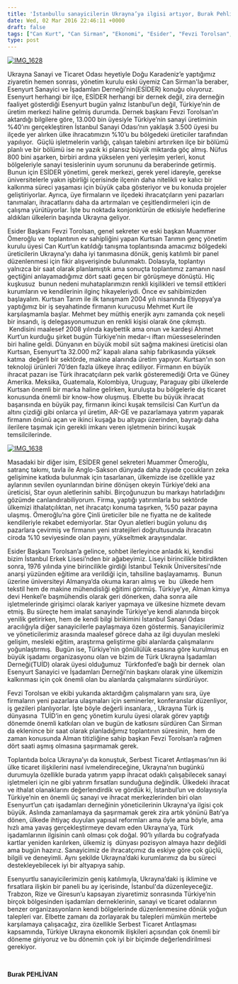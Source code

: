 ```yaml
---
title: 'İstanbullu sanayicilerin Ukrayna’ya ilgisi artıyor, Burak Pehlivan'
date: Wed, 02 Mar 2016 22:46:11 +0000
draft: false
tags: ["Can Kurt", "Can Sirman", "Ekonomi", "Esider", "Fevzi Torolsan", "ihracat", "Muammer Ömeroğlu", "sanayi", "TUİD (Türk Ukrayna İşadamları Derneği)", "türkonfed", "Ukrayna", "Ukrayna bilgilendirme", "Ukrayna panel", "Uluslarası İlişkiler"]
type: post
---
```


[![IMG_1628](http://burakpehlivan.org/wp-content/uploads/2016/03/IMG_1628.jpg)](http://burakpehlivan.org/wp-content/uploads/2016/03/IMG_1628.jpg)

Ukrayna Sanayi ve Ticaret Odası heyetiyle Doğu Karadeniz’e yaptığımız ziyaretin hemen sonrası, yönetim kurulu eski üyemiz Can Sirman'la beraber, Esenyurt Sanayici ve İşadamları Derneği’nin(ESİDER) konuğu oluyoruz. Esenyurt herhangi bir ilçe, ESİDER herhangi bir dernek değil, zira derneğin faaliyet gösterdiği Esenyurt bugün yalnız İstanbul’un değil, Türkiye’nin de üretim merkezi haline gelmiş durumda. Dernek başkanı Fevzi Torolsan’ın aktardığı bilgilere göre, 13.000 bin üyesiyle Türkiye’nin sanayi üretiminin %40’ını gerçekleştiren İstanbul Sanayi Odası’nın yaklaşık 3.500 üyesi bu ilçede yer alırken ülke ihracatımızın %10’u bu bölgedeki üreticiler tarafından yapılıyor.  Güçlü işletmelerin varlığı, çalışan talebini artırırken ilçe bir bölümü planlı ve bir bölümü ise ne yazık ki plansız büyük miktarda göç almış. Nüfus 800 bini aşarken, birbiri ardına yükselen yeni yerleşim yerleri, konut bölgeleriyle sanayi tesislerinin uyum sorununu da beraberinde getirmiş. Bunun için ESİDER yönetimi, gerek merkezi, gerek yerel idareyle, gerekse üniversitelerle yakın işbirliği içerisinde ilçenin daha nitelikli ve kalıcı bir kalkınma süreci yaşaması için büyük çaba gösteriyor ve bu konuda projeler geliştiriyorlar. Ayrıca, üye firmaların ve ilçedeki ihracatçıların yeni pazarları tanımaları, ihracatlarını daha da artırmaları ve çeşitlendirmeleri için de çalışma yürütüyorlar. İşte bu noktada konjonktürün de etkisiyle hedeflerine aldıkları ülkelerin başında Ukrayna geliyor.

Esider Başkanı Fevzi Torolsan, genel sekreter ve eski başkan Muammer Ömeroğlu ve  toplantının ev sahipliğini yapan Kurtsan Tarımın genç yönetim kurulu üyesi Can Kurt’un katıldığı tanışma toplantısında amacımız bölgedeki üreticilerin Ukrayna’yı daha iyi tanımasına dönük, geniş katılımlı bir panel düzenlenmesi için fikir alışverişinde bulunmaktı. Dolasıyla, toplantıyı yalnızca bir saat olarak planlamıştık ama sonuçta toplantımız zamanın nasıl geçtiğini anlayamadığımız dört saati geçen bir görüşmeye dönüştü. Hiç kuşkusuz  bunun nedeni muhataplarımızın renkli kişilikleri ve temsil ettikleri kurumların ve kendilerinin ilginç hikayeleriydi. Önce ev sahibimizden başlayalım. Kurtsan Tarım ile ilk tanışmam 2004 yılı nisanında Etiyopya’ya yaptığımız bir iş seyahatinde firmanın kurucusu Mehmet Kurt ile karşılaşmamla başlar. Mehmet bey müthiş enerjik aynı zamanda çok neşeli bir insandı, iş delegasyonumuzun en renkli kişisi olarak öne çıkmıştı.  Kendisini maalesef 2008 yılında kaybettik ama onun ve kardeşi Ahmet Kurt’un kurduğu şirket bugün Türkiye’nin medar-ı iftarı müesseselerinden biri haline geldi. Dünyanın en büyük mobil süt sağma makinesi üreticisi olan Kurtsan, Esenyurt’ta 32.000 m2’ kapalı alana sahip fabrikasında yüksek katma  değerli bir sektörde, makine alanında üretim yapıyor. Kurtsan'ın son teknoloji ürünleri 70’den fazla ülkeye ihraç ediliyor. Firmanın en büyük ihracat pazarı ise Türk ihracatçıların pek varlık gösteremediği Orta ve Güney Amerika. Meksika, Guatemala, Kolombiya, Uruguay, Paraguay gibi ülkelerde Kurtsan önemli bir marka haline gelirken, kuruluşta bu bölgelerle dış ticaret konusunda önemli bir know-how oluşmuş. Elbette bu büyük ihracat başarısında en büyük pay, firmanın ikinci kuşak temsilcisi Can Kurt’un da altını çizdiği gibi onlarca yıl üretim, AR-GE ve pazarlamaya yatırım yaparak firmanın önünü açan ve ikinci kuşağa bu altyapı üzerinden, bayrağı daha ilerilere taşımak için gerekli imkanı veren işletmenin birinci kuşak temsilcilerinde.

[![IMG_1638](http://burakpehlivan.org/wp-content/uploads/2016/03/IMG_1638.jpg)](http://burakpehlivan.org/wp-content/uploads/2016/03/IMG_1638.jpg)

Masadaki bir diğer isim, ESİDER genel sekreteri Muammer Ömeroğlu,  satranç takımı, tavla ile Anglo-Sakson dünyada daha ziyade çocukların zeka gelişimine katkıda bulunmak için tasarlanan, ülkemizde ise özellikle yaz aylarının sevilen oyunlarından birine dönüşen okeyin Türkiye'deki ana üreticisi, Star oyun aletlerinin sahibi. Birçoğunuzun bu markayı hatırladığını gözümde canlandırabiliyorum. Firma, yaptığı yatırımlarla bu sektörde ülkemizi ithalatçılıktan, net ihracatçı konuma taşırken, %50 pazar payına ulaşmış. Ömeroğlu’na göre Çinli üreticiler bile ne fiyatta ne de kalitede kendileriyle rekabet edemiyorlar. Star Oyun aletleri bugün yolunu dış pazarlara çevirmiş ve firmanın yeni stratejileri doğrultusunda ihracatın ciroda %10 seviyesinde olan payını, yükseltmek arayışındalar.

Esider Başkanı Torolsan’a gelince, sohbet ilerleyince anladık ki, kendisi bizim İstanbul Erkek Lisesi’nden bir ağabeyimiz. Liseyi birincilikle bitirdikten sonra, 1976 yılında yine birincilikle girdiği İstanbul Teknik Üniversitesi'nde anarşi yüzünden eğitime ara verildiği için, tahsiline başlayamamış.  Bunun üzerine üniversiteyi Almanya’da okuma kararı almış ve  bu  ülkede hem tekstil hem de makine mühendisliği eğitimi görmüş. Türkiye’ye, Alman kimya devi Henkel’e başmühendis olarak geri dönerken, daha sonra aile işletmelerinde girişimci olarak kariyer yapmaya ve ülkesine hizmete devam etmiş. Bu süreçte hem imalat sanayinde Türkiye’ye kendi alanında birçok yenilik getirirken, hem de kendi bilgi birikimini İstanbul Sanayi Odası aracılığıyla diğer sanayicilerle paylaşmaya özen göstermiş. Sanayicilerimiz ve yöneticilerimiz arasında maalesef görece daha az ilgi duyulan mesleki gelişim, mesleki eğitim, araştırma geliştirme gibi alanlarda çalışmalarını yoğunlaştırmış.  Bugün ise, Türkiye’nin gönüllülük esasına göre kurulmuş en büyük işadamı organizasyonu olan ve bizim de Türk Ukrayna İşadamları Derneği(TUİD) olarak üyesi olduğumuz  Türkfonfed’e bağlı bir dernek  olan Esenyurt Sanayici ve İşadamları Derneği’nin başkanı olarak yine ülkemizin kalkınması için çok önemli olan bu alanlarda çalışmalarını sürdürüyor.

Fevzi Torolsan ve ekibi yukarıda aktardığım çalışmaların yanı sıra, üye firmaların yeni pazarlara ulaşmaları için seminerler, konferanslar düzenliyor, iş gezileri planlıyorlar. İşte böyle değerli insanlara, , Ukrayna Türk iş dünyasına  TUİD’in en genç yönetim kurulu üyesi olarak görev yaptığı dönemde önemli katkıları olan ve bugün de katkısını sürdüren Can Sirman da eklenince bir saat olarak planladığımız toplantının süresinin,  hem de zaman konusunda Alman titizliğine sahip başkan Fevzi Torolsan’a rağmen dört saati aşmış olmasına şaşırmamak gerek.

Toplantıda bolca Ukrayna’yı da konuştuk, Serbest Ticaret Antlaşması’nın iki ülke ticaret ilişkilerini nasıl ivmelendireceğine, Ukrayna’nın bugünkü durumuyla özellikle burada yatırım yapıp ihracat odaklı çalışabilecek sanayi işletmeleri için ne gibi yatırım fırsatları sunduğuna değindik. Ülkedeki ihracat ve ithalat olanaklarını değerlendirdik ve gördük ki, İstanbul’un ve dolayısıyla Türkiye’nin en önemli üç sanayi ve ihracat merkezlerinden biri olan Esenyurt’un çatı işadamları derneğinin yöneticilerinin Ukrayna’ya ilgisi çok büyük. Aslında zamanlamaya da şaşırmamak gerek zira artık yönünü Batı’ya dönen, ülkede ihtiyaç duyulan yapısal reformları ama öyle ama böyle, ama hızlı ama yavaş gerçekleştirmeye devam eden Ukrayna’ya, Türk işadamlarının ilgisinin canlı olması çok doğal. 90’lı yıllarda bu coğrafyada kartlar yeniden karılırken, ülkemiz iş  dünyası pozisyon almaya hazır değildi ama bugün hazırız. Sanayicimiz de ihracatçımız da eskiye göre çok güçlü, bilgili ve deneyimli. Aynı şekilde Ukrayna’daki kurumlarımız da bu süreci destekleyebilecek iyi bir altyapıya sahip.

Esenyurtlu sanayicilerimizin geniş katılımıyla, Ukrayna’daki iş iklimine ve fırsatlara ilişkin bir paneli bu ay içerisinde, İstanbul'da düzenleyeceğiz. Trabzon, Rize ve Giresun’u kapsayan ziyaretimiz sonrasında Türkiye’nin birçok bölgesinden işadamları derneklerinin, sanayi ve ticaret odalarının benzer organizasyonların kendi bölgelerinde düzenlenmesine dönük yoğun talepleri var. Elbette zamanı da zorlayarak bu talepleri mümkün mertebe karşılamaya çalışacağız, zira özellikle Serbest Ticaret Antlaşması kapsamında, Türkiye Ukrayna ekonomik ilişkileri açısından çok önemli bir döneme giriyoruz ve bu dönemin çok iyi bir biçimde değerlendirilmesi gerekiyor.

 

**Burak PEHLİVAN**
